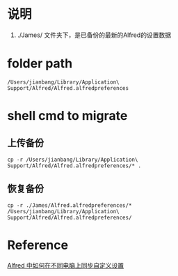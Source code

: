 # 说明
1. ./James/ 文件夹下，是已备份的最新的Alfred的设置数据



# folder path
```
/Users/jianbang/Library/Application\ Support/Alfred/Alfred.alfredpreferences
```

# shell cmd to migrate
## 上传备份
```shell
cp -r /Users/jianbang/Library/Application\ Support/Alfred/Alfred.alfredpreferences/* .
```

## 恢复备份
```
cp -r ./James/Alfred.alfredpreferences/* /Users/jianbang/Library/Application\ Support/Alfred/Alfred.alfredpreferences/
```


# Reference
[Alfred 中如何在不同电脑上同步自定义设置](https://www.zhihu.com/question/39098799)
